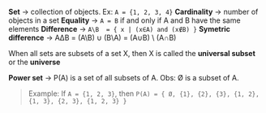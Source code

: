 __Set__ → collection of objects. Ex: `A = {1, 2, 3, 4}`
__Cardinality__ → number of objects in a set
__Equality__ → `A = B` if and only if A and B have the same elements
__Difference__ → `A\B  = { x | (x∈A) and (x∉B) }`
__Symetric difference__ → AΔB = (A\\B) ∪ (B\\A) = (A∪B) \\ (A∩B)

When all sets are subsets of a set X, then X is called the __universal subset__ or the __universe__

__Power set__ → P(A) is a set of all subsets of A. Obs: Ø is a subset of A.
> Example:
> If `A = {1, 2, 3}`, then `P(A) = { Ø, {1}, {2}, {3}, {1, 2}, {1, 3}, {2, 3}, {1, 2, 3} }`